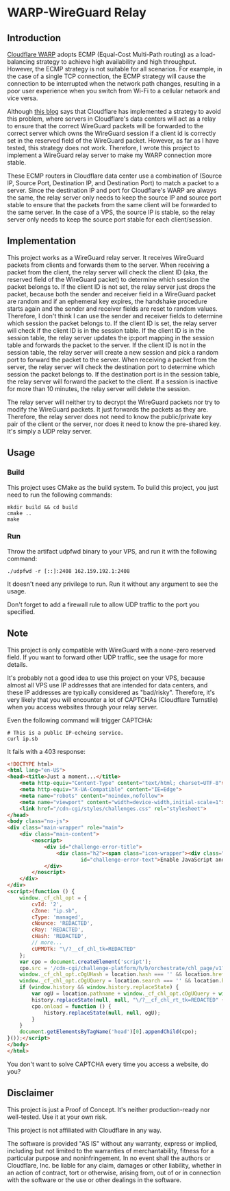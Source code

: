 # WARP-WireGuard Relay

## Introduction

[Cloudflare WARP](https://1.1.1.1/) adopts ECMP (Equal-Cost Multi-Path routing) as a load-balancing strategy to
achieve high availability and high throughput. However, the ECMP strategy is not suitable for all scenarios. For
example, in the case of a single TCP connection, the ECMP strategy will cause the connection to be interrupted when the
network path changes, resulting in a poor user experience when you switch from Wi-Fi to a cellular network and vice
versa.

Although [this blog](https://blog.cloudflare.com/warp-technical-challenges/) says that Cloudflare has implemented a
strategy to avoid this problem, where servers in Cloudflare's data centers will act as a relay to ensure that the
correct WireGuard packets will be forwarded to the correct server which owns the WireGuard session if a client id is
correctly set in the reserved field of the WireGuard packet. However, as far as I have tested, this strategy does not
work. Therefore, I wrote this project to implement a WireGuard relay server to make my WARP connection more stable.

These ECMP routers in Cloudflare data center use a combination of (Source IP, Source Port, Destination IP, and
Destination Port) to match a packet to a server. Since the destination IP and port for Cloudflare's WARP are always the
same, the relay server only needs to keep the source IP and source port stable to ensure that the packets from the same
client will be forwarded to the same server. In the case of a VPS, the source IP is stable, so the relay server only
needs to keep the source port stable for each client/session.

## Implementation

This project works as a WireGuard relay server. It receives WireGuard packets from clients and forwards them to the
server. When receiving a packet from the client, the relay server will check the client ID (aka, the reserved field of
the WireGuard packet) to determine which session the packet belongs to. If the client ID is not set, the relay server
just drops the packet, because both the sender and receiver field in a WireGuard packet are random and if an ephemeral
key expires, the handshake procedure starts again and the sender and receiver fields are reset to random values.
Therefore, I don't think I can use the sender and receiver fields to determine which session the packet belongs to.
If the client ID is set, the relay server will check if the client ID is in the session table. If the client ID is in
the session table, the relay server updates the ip:port mapping in the session table and forwards the packet to the
server. If the client ID is not in the session table, the relay server will create a new session and pick a random port
to forward the packet to the server. When receiving a packet from the server, the relay server will check the
destination port to determine which session the packet belongs to. If the destination port is in the session table, the
relay server will forward the packet to the client. If a session is inactive for more than 10 minutes, the relay server
will delete the session.

The relay server will neither try to decrypt the WireGuard packets nor try to modify the WireGuard packets. It just
forwards the packets as they are. Therefore, the relay server does not need to know the public/private key pair of the
client or the server, nor does it need to know the pre-shared key. It's simply a UDP relay server.

## Usage

### Build

This project uses CMake as the build system. To build this project, you just need to run the following commands:

```shell
mkdir build && cd build
cmake ..
make
```

### Run

Throw the artifact udpfwd binary to your VPS, and run it with the following command:

```shell
./udpfwd -r [::]:2408 162.159.192.1:2408
```

It doesn't need any privilege to run. Run it without any argument to see the usage.

Don't forget to add a firewall rule to allow UDP traffic to the port you specified.

## Note

This project is only compatible with WireGuard with a none-zero reserved field. If you want to forward other UDP
traffic,
see the usage for more details.

It's probably not a good idea to use this project on your VPS, because almost all VPS use IP addresses that are intended
for data centers, and these IP addresses are typically considered as "bad/risky". Therefore, it's very likely that you
will encounter a lot of CAPTCHAs (Cloudflare Turnstile) when you access websites through your relay server.

Even the following command will trigger CAPTCHA:

```shell
# This is a public IP-echoing service.
curl ip.sb
```

It fails with a 403 response:

```html
<!DOCTYPE html>
<html lang="en-US">
<head><title>Just a moment...</title>
    <meta http-equiv="Content-Type" content="text/html; charset=UTF-8">
    <meta http-equiv="X-UA-Compatible" content="IE=Edge">
    <meta name="robots" content="noindex,nofollow">
    <meta name="viewport" content="width=device-width,initial-scale=1">
    <link href="/cdn-cgi/styles/challenges.css" rel="stylesheet">
</head>
<body class="no-js">
<div class="main-wrapper" role="main">
    <div class="main-content">
        <noscript>
            <div id="challenge-error-title">
                <div class="h2"><span class="icon-wrapper"><div class="heading-icon warning-icon"></div></span><span
                        id="challenge-error-text">Enable JavaScript and cookies to continue</span></div>
            </div>
        </noscript>
    </div>
</div>
<script>(function () {
    window._cf_chl_opt = {
        cvId: '2',
        cZone: "ip.sb",
        cType: 'managed',
        cNounce: 'REDACTED',
        cRay: 'REDACTED',
        cHash: 'REDACTED',
        // more...
        cUPMDTk: "\/?__cf_chl_tk=REDACTED"
    };
    var cpo = document.createElement('script');
    cpo.src = '/cdn-cgi/challenge-platform/h/b/orchestrate/chl_page/v1?ray=REDACTED';
    window._cf_chl_opt.cOgUHash = location.hash === '' && location.href.indexOf('#') !== -1 ? '#' : location.hash;
    window._cf_chl_opt.cOgUQuery = location.search === '' && location.href.slice(0, location.href.length - window._cf_chl_opt.cOgUHash.length).indexOf('?') !== -1 ? '?' : location.search;
    if (window.history && window.history.replaceState) {
        var ogU = location.pathname + window._cf_chl_opt.cOgUQuery + window._cf_chl_opt.cOgUHash;
        history.replaceState(null, null, "\/?__cf_chl_rt_tk=REDACTED" + window._cf_chl_opt.cOgUHash);
        cpo.onload = function () {
            history.replaceState(null, null, ogU);
        }
    }
    document.getElementsByTagName('head')[0].appendChild(cpo);
}());</script>
</body>
</html>
```

You don't want to solve CAPTCHA every time you access a website, do you?

## Disclaimer

This project is just a Proof of Concept. It's neither production-ready nor well-tested. Use it at your own risk.

This project is not affiliated with Cloudflare in any way.

The software is provided "AS IS" without any warranty, express or implied, including but not limited to the warranties
of merchantability, fitness for a particular purpose and noninfringement. In no event shall the authors or Cloudflare,
Inc. be liable for any claim, damages or other liability, whether in an action of contract, tort or otherwise, arising
from, out of or in connection with the software or the use or other dealings in the software.
